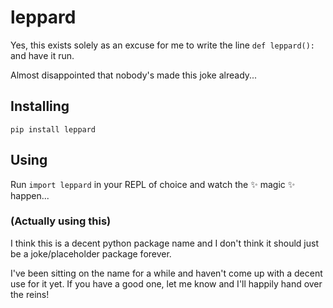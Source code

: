 # leppard

Yes, this exists solely as an excuse for me to write the line `def leppard():` and have it run.

Almost disappointed that nobody's made this joke already...

## Installing

```
pip install leppard
```

## Using

Run `import leppard` in your REPL of choice and watch the :sparkles: magic :sparkles: happen...

### (Actually using this)

I think this is a decent python package name and I don't think it should just be a joke/placeholder package forever.

I've been sitting on the name for a while and haven't come up with a decent use for it yet. If you have a good one, let me know and I'll happily hand over the reins!
